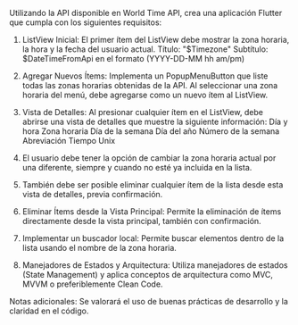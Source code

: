 Utilizando la API disponible en World Time API, crea una aplicación Flutter que cumpla con los siguientes requisitos:


1. ListView Inicial:
El primer ítem del ListView debe mostrar la zona horaria, la hora y la fecha del usuario actual.
Título: "$Timezone"
Subtítulo: $DateTimeFromApi en el formato (YYYY-DD-MM hh am/pm)

2. Agregar Nuevos Ítems:
Implementa un PopupMenuButton que liste todas las zonas horarias obtenidas de la API.
Al seleccionar una zona horaria del menú, debe agregarse como un nuevo ítem al ListView.

3. Vista de Detalles:
Al presionar cualquier ítem en el ListView, debe abrirse una vista de detalles que muestre la siguiente información:
Día y hora
Zona horaria
Día de la semana
Día del año
Número de la semana
Abreviación
Tiempo Unix

4. El usuario debe tener la opción de cambiar la zona horaria actual por una diferente, siempre y cuando no esté ya incluida en la lista.

5. También debe ser posible eliminar cualquier ítem de la lista desde esta vista de detalles, previa confirmación.

6. Eliminar Ítems desde la Vista Principal:
Permite la eliminación de ítems directamente desde la vista principal, también con confirmación.

7. Implementar un buscador local:
Permite buscar elementos dentro de la lista usando el nombre de la zona horaria.

8. Manejadores de Estados y Arquitectura:
Utiliza manejadores de estados (State Management) y aplica conceptos de arquitectura como MVC, MVVM o preferiblemente Clean Code.

Notas adicionales:
Se valorará el uso de buenas prácticas de desarrollo y la claridad en el código. 
 